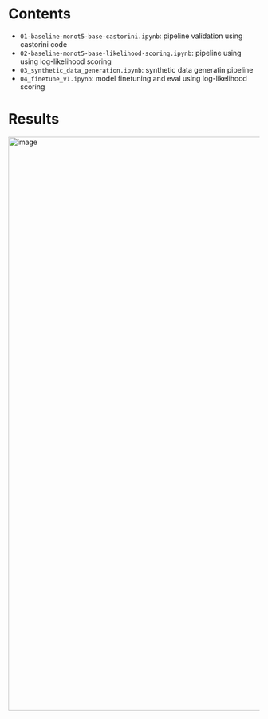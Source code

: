 # Contents

- `01-baseline-monot5-base-castorini.ipynb`: pipeline validation using castorini code
- `02-baseline-monot5-base-likelihood-scoring.ipynb`: pipeline using using log-likelihood scoring
- `03_synthetic_data_generation.ipynb`: synthetic data generatin pipeline
- `04_finetune_v1.ipynb`: model finetuning and eval using log-likelihood scoring

# Results
<img width="1152" alt="image" src="https://user-images.githubusercontent.com/18710892/236248550-b957d2d6-3b42-4607-926a-f0fb1a0ce366.png">
